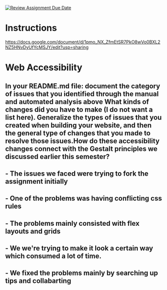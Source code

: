 [![Review Assignment Due Date](https://classroom.github.com/assets/deadline-readme-button-22041afd0340ce965d47ae6ef1cefeee28c7c493a6346c4f15d667ab976d596c.svg)](https://classroom.github.com/a/sntKDyQ2)
# Instructions

https://docs.google.com/document/d/1pmo_NX_ZfmEtSR7PkO8wVo0BXL2NZ5HNvDyUfYcMSJY/edit?usp=sharing

# Web Accessibility

## In your README.md file: document the category of issues that you identified through the manual and automated analysis above What kinds of changes did you have to make (I do not want a list here). Generalize the types of issues that you created when building your website, and then the general type of changes that you made to resolve those issues.How do these accessibility changes connect with the Gestalt principles we discussed earlier this semester?


## - The issues we faced were trying to fork the assignment initially 
## - One of the problems was having conflicting css rules
## - The problems mainly consisted with flex layouts and grids
## - We we're trying to make it look a certain way which consumed a lot of time.
## - We fixed the problems mainly by searching up tips and collabarting

